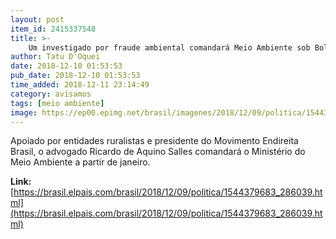 ```yaml
---
layout: post
item_id: 2415337548
title: >-
    Um investigado por fraude ambiental comandará Meio Ambiente sob Bolsonaro
author: Tatu D'Oquei
date: 2018-12-10 01:53:53
pub_date: 2018-12-10 01:53:53
time_added: 2018-12-11 23:14:49
category: avisamos
tags: [meio ambiente]
image: https://ep00.epimg.net/brasil/imagenes/2018/12/09/politica/1544379683_286039_1544381505_rrss_normal.jpg
---
```


Apoiado por entidades ruralistas e presidente do Movimento Endireita Brasil, o advogado Ricardo de Aquino Salles comandará o Ministério do Meio Ambiente a partir de janeiro.

**Link:** [https://brasil.elpais.com/brasil/2018/12/09/politica/1544379683_286039.html](https://brasil.elpais.com/brasil/2018/12/09/politica/1544379683_286039.html)

